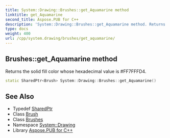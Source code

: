 ```yaml
---
title: System::Drawing::Brushes::get_Aquamarine method
linktitle: get_Aquamarine
second_title: Aspose.PUB for C++
description: 'System::Drawing::Brushes::get_Aquamarine method. Returns the solid fill color whose hexadecimal value is #FF7FFFD4 in C++.'
type: docs
weight: 400
url: /cpp/system.drawing/brushes/get_aquamarine/
---
```

## Brushes::get_Aquamarine method


Returns the solid fill color whose hexadecimal value is #FF7FFFD4.

```cpp
static SharedPtr<Brush> System::Drawing::Brushes::get_Aquamarine()
```

## See Also

* Typedef [SharedPtr](../../../system/sharedptr/)
* Class [Brush](../../brush/)
* Class [Brushes](../)
* Namespace [System::Drawing](../../)
* Library [Aspose.PUB for C++](../../../)
